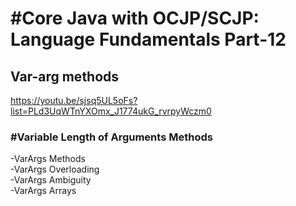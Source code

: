 <h1>#Core Java with OCJP/SCJP: Language Fundamentals Part-12</h1>

<h2>Var-arg methods</h2>

<a>https://youtu.be/sjsq5UL5oFs?list=PLd3UqWTnYXOmx_J1774ukG_rvrpyWczm0</a>

<h3>#Variable Length of Arguments Methods</h3>
<p>
-VarArgs Methods<br>
-VarArgs Overloading<br>
-VarArgs Ambiguity<br>
-VarArgs Arrays<br>
</p>
